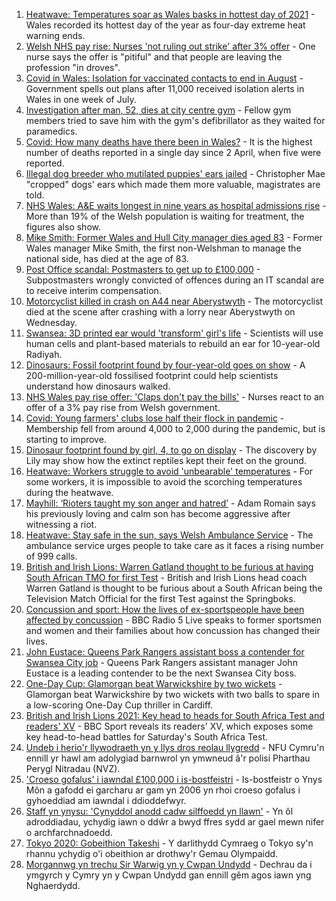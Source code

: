 1. [Heatwave: Temperatures soar as Wales basks in hottest day of 2021](https://www.bbc.co.uk/news/uk-wales-57934070) - Wales recorded its hottest day of the year as four-day extreme heat warning ends.
2. [Welsh NHS pay rise: Nurses 'not ruling out strike' after 3% offer](https://www.bbc.co.uk/news/uk-wales-57929185) - One nurse says the offer is "pitiful" and that people are leaving the profession "in droves".
3. [Covid in Wales: Isolation for vaccinated contacts to end in August](https://www.bbc.co.uk/news/uk-wales-politics-57929324) - Government spells out plans after 11,000 received isolation alerts in Wales in one week of July.
4. [Investigation after man, 52, dies at city centre gym](https://www.bbc.co.uk/news/uk-wales-57934069) - Fellow gym members tried to save him with the gym's defibrillator as they waited for paramedics.
5. [Covid: How many deaths have there been in Wales?](https://www.bbc.co.uk/news/uk-wales-57935150) - It is the highest number of deaths reported in a single day since 2 April, when five were reported.
6. [Illegal dog breeder who mutilated puppies' ears jailed](https://www.bbc.co.uk/news/uk-wales-57917953) - Christopher Mae "cropped" dogs' ears which made them more valuable, magistrates are told.
7. [NHS Wales: A&E waits longest in nine years as hospital admissions rise](https://www.bbc.co.uk/news/uk-wales-57915989) - More than 19% of the Welsh population is waiting for treatment, the figures also show.
8. [Mike Smith: Former Wales and Hull City manager dies aged 83](https://www.bbc.co.uk/sport/football/57931380) - Former Wales manager Mike Smith, the first non-Welshman to manage the national side, has died at the age of 83.
9. [Post Office scandal: Postmasters to get up to £100,000](https://www.bbc.co.uk/news/business-57928397) - Subpostmasters wrongly convicted of offences during an IT scandal are to receive interim compensation.
10. [Motorcyclist killed in crash on A44 near Aberystwyth](https://www.bbc.co.uk/news/uk-wales-57925835) - The motorcyclist died at the scene after crashing with a lorry near Aberystwyth on Wednesday.
11. [Swansea: 3D printed ear would 'transform' girl's life](https://www.bbc.co.uk/news/uk-wales-57903527) - Scientists will use human cells and plant-based materials to rebuild an ear for 10-year-old Radiyah.
12. [Dinosaurs: Fossil footprint found by four-year-old goes on show](https://www.bbc.co.uk/news/uk-wales-57910510) - A 200-million-year-old fossilised footprint could help scientists understand how dinosaurs walked.
13. [NHS Wales pay rise offer: 'Claps don't pay the bills'](https://www.bbc.co.uk/news/uk-wales-57932294) - Nurses react to an offer of a 3% pay rise from Welsh government.
14. [Covid: Young farmers' clubs lose half their flock in pandemic](https://www.bbc.co.uk/news/uk-wales-57923766) - Membership fell from around 4,000 to 2,000 during the pandemic, but is starting to improve.
15. [Dinosaur footprint found by girl, 4, to go on display](https://www.bbc.co.uk/news/uk-wales-57921987) - The discovery by Lily may show how the extinct reptiles kept their feet on the ground.
16. [Heatwave: Workers struggle to avoid 'unbearable' temperatures](https://www.bbc.co.uk/news/uk-wales-57923094) - For some workers, it is impossible to avoid the scorching temperatures during the heatwave.
17. [Mayhill: ‘Rioters taught my son anger and hatred’](https://www.bbc.co.uk/news/uk-wales-57907596) - Adam Romain says his previously loving and calm son has become aggressive after witnessing a riot.
18. [Heatwave: Stay safe in the sun, says Welsh Ambulance Service](https://www.bbc.co.uk/news/uk-wales-57910591) - The ambulance service urges people to take care as it faces a rising number of 999 calls.
19. [British and Irish Lions: Warren Gatland thought to be furious at having South African TMO for first Test](https://www.bbc.co.uk/sport/rugby-union/57937313) - British and Irish Lions head coach Warren Gatland is thought to be furious about a South African being the Television Match Official for the first Test against the Springboks.
20. [Concussion and sport: How the lives of ex-sportspeople have been affected by concussion](https://www.bbc.co.uk/sport/57932622) - BBC Radio 5 Live speaks to former sportsmen and women and their families about how concussion has changed their lives.
21. [John Eustace: Queens Park Rangers assistant boss a contender for Swansea City job](https://www.bbc.co.uk/sport/football/57923015) - Queens Park Rangers assistant manager John Eustace is a leading contender to be the next Swansea City boss.
22. [One-Day Cup: Glamorgan beat Warwickshire by two wickets](https://www.bbc.co.uk/sport/cricket/57922514) - Glamorgan beat Warwickshire by two wickets with two balls to spare in a low-scoring One-Day Cup thriller in Cardiff.
23. [British and Irish Lions 2021: Key head to heads for South Africa Test and readers' XV](https://www.bbc.co.uk/sport/rugby-union/57930557) - BBC Sport reveals its readers' XV, which exposes some key head-to-head battles for Saturday's South Africa Test.
24. [Undeb i herio'r llywodraeth yn y llys dros reolau llygredd](https://www.bbc.co.uk/newyddion/57931792) - NFU Cymru'n ennill yr hawl am adolygiad barnwrol yn ymwneud â'r polisi Pharthau Perygl Nitradau (NVZ).
25. ['Croeso gofalus' i iawndal £100,000 i is-bostfeistri](https://www.bbc.co.uk/newyddion/57905020) - Is-bostfeistr o Ynys Môn a gafodd ei garcharu ar gam yn 2006 yn rhoi croeso gofalus i gyhoeddiad am iawndal i ddioddefwyr.
26. [Staff yn ynysu: 'Cynyddol anodd cadw silffoedd yn llawn'](https://www.bbc.co.uk/newyddion/57931796) - Yn ôl adroddiadau, ychydig iawn o ddŵr a bwyd ffres sydd ar gael mewn nifer o archfarchnadoedd.
27. [Tokyo 2020: Gobeithion Takeshi](https://www.bbc.co.uk/newyddion/57935053) - Y darlithydd Cymraeg o Tokyo sy'n rhannu ychydig o'i obeithion ar drothwy'r Gemau Olympaidd.
28. [Morgannwg yn trechu Sir Warwig yn y Cwpan Undydd](https://www.bbc.co.uk/newyddion/57936623) - Dechrau da i ymgyrch y Cymry yn y Cwpan Undydd gan ennill gêm agos iawn yng Nghaerdydd.
